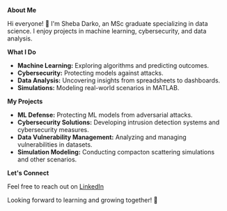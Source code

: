 **About Me**

Hi everyone! 👋 I'm Sheba Darko, an MSc graduate specializing in data science. I enjoy projects in machine learning, cybersecurity, and data analysis.

**What I Do**

- **Machine Learning:** Exploring algorithms and predicting outcomes.
- **Cybersecurity:** Protecting models against attacks.
- **Data Analysis:** Uncovering insights from spreadsheets to dashboards.
- **Simulations:** Modeling real-world scenarios in MATLAB.

**My Projects**

- **ML Defense:** Protecting ML models from adversarial attacks.
- **Cybersecurity Solutions:** Developing intrusion detection systems and cybersecurity measures.
- **Data Vulnerability Management:** Analyzing and managing vulnerabilities in datasets.
- **Simulation Modeling:** Conducting compacton scattering simulations and other scenarios.

**Let's Connect**

Feel free to reach out on [LinkedIn](https://de.linkedin.com/in/bathsheba-darko-480b9198) 

Looking forward to learning and growing together! 🌟
